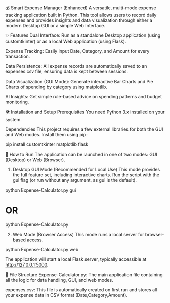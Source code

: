 💰 Smart Expense Manager (Enhanced)
A versatile, multi-mode expense tracking application built in Python. This tool allows users to record daily expenses and provides insights and data visualization through either a modern Desktop GUI or a simple Web Interface.

✨ Features
Dual Interface: Run as a standalone Desktop application (using customtkinter) or as a local Web application (using Flask).

Expense Tracking: Easily input Date, Category, and Amount for every transaction.

Data Persistence: All expense records are automatically saved to an expenses.csv file, ensuring data is kept between sessions.

Data Visualization (GUI Mode): Generate interactive Bar Charts and Pie Charts of spending by category using matplotlib.

AI Insights: Get simple rule-based advice on spending patterns and budget monitoring.

🛠️ Installation and Setup
Prerequisites
You need Python 3.x installed on your system.

Dependencies
This project requires a few external libraries for both the GUI and Web modes. Install them using pip:

pip install customtkinter matplotlib flask

🚀 How to Run
The application can be launched in one of two modes: GUI (Desktop) or Web (Browser).

1. Desktop GUI Mode (Recommended for Local Use)
This mode provides the full feature set, including interactive charts. Run the script with the gui flag (or run without any argument, as gui is the default).

python Expense-Calculator.py gui
# OR
python Expense-Calculator.py

2. Web Mode (Browser Access)
This mode runs a local server for browser-based access.

python Expense-Calculator.py web

The application will start a local Flask server, typically accessible at http://127.0.0.1:5000.

📂 File Structure
Expense-Calculator.py: The main application file containing all the logic for data handling, GUI, and web modes.

expenses.csv: This file is automatically created on first run and stores all your expense data in CSV format (Date,Category,Amount).
